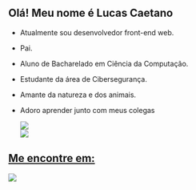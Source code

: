 ## Olá! Meu nome é Lucas Caetano

<div>
  
- Atualmente sou desenvolvedor front-end web.
- Pai.
- Aluno de Bacharelado em Ciência da Computação.
- Estudante da área de Cibersegurança.
- Amante da natureza e dos animais.
- Adoro aprender junto com meus colegas

  <div align="left" width="100%">
    <img src="https://github-readme-stats.vercel.app/api/top-langs/?username=devLucasCaetano&layout=compact&langs_count=7&theme=midnight-purple"/>
    <br>
    <a href="https://github.com/devLucasCaetano">
    <img src="https://github-readme-stats.vercel.app/api?username=devLucasCaetano&show_icons=true&theme=midnight-purple&include_all_commits=true&count_private=true"/>
  </div>
    
</div>
  
 ## Me encontre em:

 <div>
    <a href="https://www.linkedin.com/in/lucas-caetano-/" target="_blank">
      <img src="https://img.shields.io/badge/-LinkedIn-%230077B5?style=for-the-badge&logo=linkedin&logoColor=white" target="_blank">
   </a> 
 </div>
